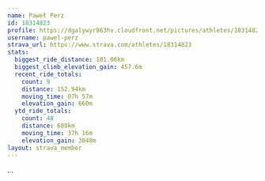 ```yaml
---
name: Paweł Perz
id: 18314823
profile: https://dgalywyr863hv.cloudfront.net/pictures/athletes/18314823/5244308/1/large.jpg
username: pawel-perz
strava_url: https://www.strava.com/athletes/18314823
stats:
  biggest_ride_distance: 101.06km
  biggest_climb_elevation_gain: 457.6m
  recent_ride_totals:
    count: 9
    distance: 152.94km
    moving_time: 07h 57m
    elevation_gain: 660m
  ytd_ride_totals:
    count: 48
    distance: 689km
    moving_time: 37h 16m
    elevation_gain: 3048m
layout: strava_member
--- 
```

...
